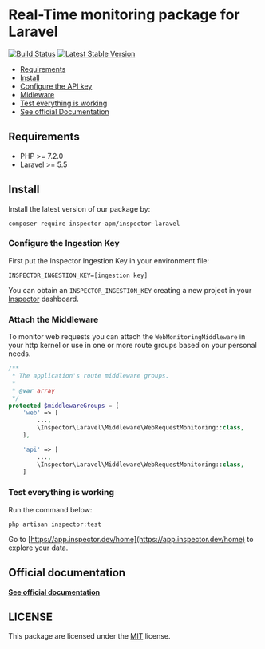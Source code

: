 # Real-Time monitoring package for Laravel

[![Build Status](https://travis-ci.org/inspector-apm/inspector-laravel.svg?branch=master)](https://travis-ci.org/inspector-apm/inspector-laravel)
[![Latest Stable Version](https://poser.pugx.org/inspector-apm/inspector-laravel/v/stable)](https://packagist.org/packages/inspector-apm/inspector-laravel)

- [Requirements](#requirements)
- [Install](#install)
- [Configure the API key](#api-key)
- [Midleware](#middleware)
- [Test everything is working](#test)
- [See official Documentation](https://docs.inspector.dev)

<a name="requirements"></a>

## Requirements

- PHP >= 7.2.0
- Laravel >= 5.5

<a name="install"></a>

## Install

Install the latest version of our package by:

```
composer require inspector-apm/inspector-laravel
```

<a name="api-key"></a>

### Configure the Ingestion Key

First put the Inspector Ingestion Key in your environment file:

```
INSPECTOR_INGESTION_KEY=[ingestion key]
```

You can obtain an `INSPECTOR_INGESTION_KEY` creating a new project in your [Inspector](https://www.inspector.dev) dashboard.

<a name="middleware"></a>

### Attach the Middleware

To monitor web requests you can attach the `WebMonitoringMiddleware` in your http kernel or use in one or more route groups based on your personal needs.

```php
/**
 * The application's route middleware groups.
 *
 * @var array
 */
protected $middlewareGroups = [
    'web' => [
        ...,
        \Inspector\Laravel\Middleware\WebRequestMonitoring::class,
    ],

    'api' => [
        ...,
        \Inspector\Laravel\Middleware\WebRequestMonitoring::class,
    ]
```

<a name="test"></a>

### Test everything is working

Run the command below:

```
php artisan inspector:test
```

Go to [https://app.inspector.dev/home](https://app.inspector.dev/home) to explore your data.

## Official documentation

**[See official documentation](https://docs.inspector.dev/platforms/laravel)**

## LICENSE

This package are licensed under the [MIT](LICENSE) license.
